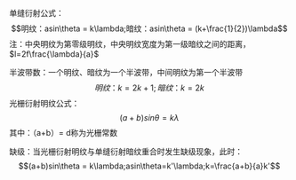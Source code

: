 单缝衍射公式：$$明纹：asin\theta = k\lambda;暗纹：asin\theta = (k+\frac{1}{2})\lambda$$
注：中央明纹为第零级明纹，中央明纹宽度为第一级暗纹之间的距离，$l=2f\frac{\lambda}{a}$

半波带数：一个明纹、暗纹为一个半波带，中间明纹为第一个半波带$$明纹：k=2k+1;暗纹：k=2k$$
光栅衍射明纹公式：$$(a+b)sin\theta = k\lambda$$
其中：（a+b）= d称为光栅常数

缺级：当光栅衍射明纹与单缝衍射暗纹重合时发生缺级现象，此时：$$(a+b)sin\theta = k\lambda;asin\theta=k'\lambda;k=\frac{a+b}{a}k'$$